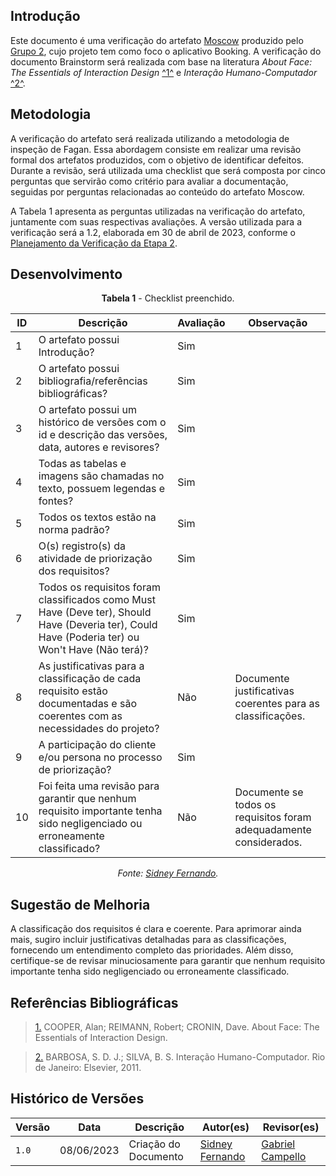 ## Introdução

Este documento é uma verificação do artefato [Moscow](https://requisitos-de-software.github.io/2023.1-Booking/elicitacao/moscow/) produzido pelo [Grupo 2](https://requisitos-de-software.github.io/2023.1-Booking/), cujo projeto tem como foco o aplicativo Booking. A verificação do documento Brainstorm será realizada com base na literatura _About Face: The Essentials of Interaction Design_ <a id="FTF1" href="#FTF1Ref">^1^</a> e _Interação Humano-Computador_ <a id="FTF2" href="#FTF2Ref">^2^</a>.

## Metodologia


A verificação do artefato será realizada utilizando a metodologia de inspeção de Fagan. Essa abordagem consiste em realizar uma revisão formal dos artefatos produzidos, com o objetivo de identificar defeitos. Durante a revisão, será utilizada uma checklist que será composta por cinco perguntas que servirão como critério para avaliar a documentação, seguidas por perguntas relacionadas ao conteúdo do artefato Moscow.

A Tabela 1 apresenta as perguntas utilizadas na verificação do artefato, juntamente com suas respectivas avaliações. A versão utilizada para a verificação será a 1.2, elaborada em 30 de abril de 2023, conforme o [Planejamento da Verificação da Etapa 2](planejamento-verificacao-e2-grupo2.md).

## Desenvolvimento

<center>

**Tabela 1** - Checklist preenchido.

| ID | Descrição                                                                                                                                        | Avaliação | Observação                                                         |
|----|--------------------------------------------------------------------------------------------------------------------------------------------------|-----------|--------------------------------------------------------------------|
| 1  | O artefato possui Introdução?                                                                                                                    | Sim       |                                                                    |
| 2  | O artefato possui bibliografia/referências bibliográficas?                                                                                       | Sim       |                                                                    |
| 3  | O artefato possui um histórico de versões com o id e descrição das versões, data, autores e revisores?                                           | Sim       |                                                                    |
| 4  | Todas as tabelas e imagens são chamadas no texto, possuem legendas e fontes?                                                                     | Sim       |                                                                    |
| 5  | Todos os textos estão na norma padrão? | Sim | |
| 6  | O(s) registro(s) da atividade de priorização dos requisitos?                                                                                     | Sim       |                                                                    |
| 7  | Todos os requisitos foram classificados como Must Have (Deve ter), Should Have (Deveria ter), Could Have (Poderia ter) ou Won't Have (Não terá)? | Sim       |                                                                    |
| 8  | As justificativas para a classificação de cada requisito estão documentadas e são coerentes com as necessidades do projeto?                      | Não       | Documente justificativas coerentes para as classificações.         |
| 9  | A participação do cliente e/ou persona no processo de priorização?                                                                               | Sim       |                                                                    |
| 10  | Foi feita uma revisão para garantir que nenhum requisito importante tenha sido negligenciado ou erroneamente classificado?                       | Não       | Documente se todos os requisitos foram adequadamente considerados. |

_Fonte: [Sidney Fernando](https://github.com/nando3d3)._

</center>


## Sugestão de Melhoria

A classificação dos requisitos é clara e coerente. Para aprimorar ainda mais, sugiro incluir justificativas detalhadas para as classificações, fornecendo um entendimento completo das prioridades. Além disso, certifique-se de revisar minuciosamente para garantir que nenhum requisito importante tenha sido negligenciado ou erroneamente classificado. 

## Referências Bibliográficas 

> <a id="FTF1Ref" href="#FTF1">1.</a> COOPER, Alan; REIMANN, Robert; CRONIN, Dave. About Face: The Essentials of Interaction Design.

> <a id="FTF2Ref" href="#FTF2">2.</a> BARBOSA, S. D. J.; SILVA, B. S. Interação Humano-Computador. Rio de Janeiro: Elsevier, 2011.

## Histórico de Versões

Versão  | Data | Descrição | Autor(es) | Revisor(es)
-------- | ------ | ------ | ---------- | ----------
`1.0` | 08/06/2023 | Criação do Documento | [Sidney Fernando](https://github.com/nando3d3) | [Gabriel Campello](https://github.com/g16c)